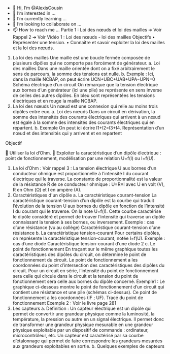 - 👋 Hi, I’m @AlexisCousin
- 👀 I’m interested in ...
- 🌱 I’m currently learning ...
- 💞️ I’m looking to collaborate on ...
- 📫 How to reach me ...
Partie 1 : Loi des nœuds et loi des mailles
➔ Voir Rappel 2
➔ Voir Vidéo 1 : Loi des nœuds - loi des mailles
Objectifs
• Représenter une tension.
• Connaître et savoir exploiter la loi des mailles et la loi des nœuds.
1. La loi des mailles
Une maille est une boucle fermée composée de plusieurs dipôles qui ne comporte pas forcément
de générateur.
a. Loi des mailles
Dans une maille orientée dont on a fixé arbitrairement le sens de parcours, la somme des
tensions est nulle.
b. Exemple :
Ici, dans la maille NCBAP, on peut écrire UCN+UBC+UAB+UPA−UPN=0
Schéma électrique d’un circuit
On remarque que la tension électrique aux bornes d’un générateur (ici une pile) se représente
en sens inverse de celles des autres dipôles.
En bleu sont représentées les tensions électriques et en rouge la maille NCBAP.
2. La loi des nœuds
Un nœud est une connexion qui relie au moins trois dipôles entre eux.
a. Loi des nœuds
Dans un circuit en dérivation, la somme des intensités des courants électriques qui arrivent à un
nœud est égale à la somme des intensités des courants électriques qui en repartent.
b. Exemple
On peut ici écrire I1+I2=I3+I4.
Représentation d’un nœud et des intensités qui y arrivent et en repartent
<!---
AlexisCousin/AlexisCousin is a ✨ special ✨ repository because its `README.md` (this file) appears on your GitHub profile.
You can click the Preview link to take a look at your changes.
--->Objectif
 Utiliser la loi d’Ohm.
 Exploiter la caractéristique d’un dipôle électrique : point de fonctionnement,
modélisation par une relation U=f(I) ou I=f(U).
1. La loi d’Ohm : Voir rappel 3 :
La tension électrique U aux bornes d’un conducteur ohmique est proportionnelle à
l’intensité I du courant électrique qui le traverse. La constante de proportionnalité est la valeur
de la résistance R de ce conducteur ohmique : U=R×I avec U en volt (V), R en Ohm (Ω) et I en
ampère (A).
2. Caractéristiques d'un dipôle
a. La caractéristique courant-tension
La caractéristique courant-tension d’un dipôle est la courbe qui traduit l’évolution de la tension
U aux bornes du dipôle en fonction de l’intensité I du courant qui le traverse. On la note U=f(I).
Cette courbe caractérise le dipôle considéré et permet de trouver l’intensité qui traverse un
dipôle connaissant la tension à ses bornes, ou inversement.
Exemple : cas d’une résistance (vu au collège)
Caractéristique courant-tension d’une résistance
b. La caractéristique tension-courant
Pour certains dipôles, on représente la caractéristique tension-courant, notée I=f(U).
Exemple : cas d’une diode
Caractéristique tension-courant d’une diode
2
c. Le point de fonctionnement
En traçant sur le même graphique toutes les caractéristiques des dipôles du circuit,
on détermine le point de fonctionnement du circuit. Le point de fonctionnement a les
coordonnées du point d’intersection des caractéristiques des dipôles du circuit.
Pour un circuit en série, l’intensité du point de fonctionnement sera celle qui circule dans le
circuit et la tension du point de fonctionnement sera celle aux bornes du dipôle concerné.
Exemple1 :
Le graphique ci-dessous montre le point de fonctionnement d’un circuit qui contient une
résistance et une pile (schémas ci-dessus).
Ce point de fonctionnement a les coordonnées (IF ; UF).
Tracé du point de fonctionnement
Exemple 2 : Voir le livre page 281
3. Les capteurs
a. Définition :
Un capteur électrique est un dipôle qui permet de convertir une grandeur physique comme
la luminosité, la température, la pression ou autre en un signal électrique.
Il permet donc de transformer une grandeur physique mesurable en une grandeur physique
exploitable par un dispositif de commande : ordinateur, microcontrôleur, etc.
Un capteur est caractérisé par sa courbe d’étalonnage qui permet de faire correspondre les
grandeurs mesurées aux grandeurs exploitables en sortie.
b. Quelques exemples de capteurs
